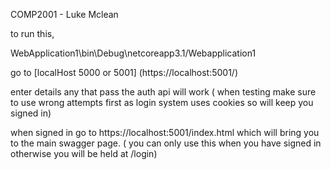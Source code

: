 COMP2001 - Luke Mclean

to run this, 

WebApplication1\bin\Debug\netcoreapp3.1/Webapplication1

go to [localHost 5000 or 5001] (https://localhost:5001/) 

enter details any that pass the auth api will work ( when testing make sure to use wrong attempts first as login system uses cookies so will keep you signed in) 

when signed in go to https://localhost:5001/index.html which will bring you to the main swagger page. ( you can only use this when you have signed in otherwise you will be held at /login)

